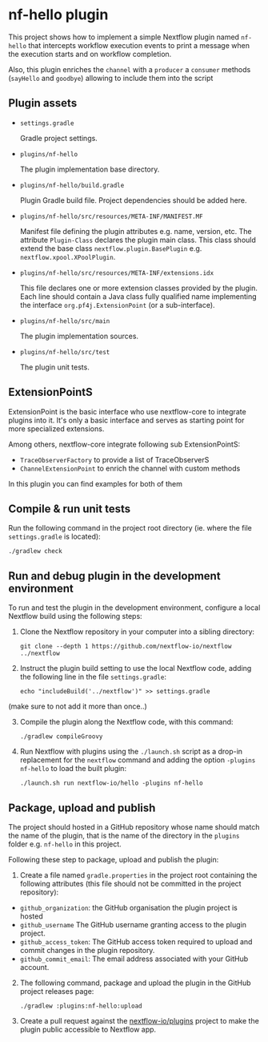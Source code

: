 # nf-hello plugin 
 
This project shows how to implement a simple Nextflow plugin named `nf-hello` that intercepts 
workflow execution events to print a message when the execution starts and on workflow completion.

Also, this plugin enriches the `channel` with a `producer` a `consumer` methods (`sayHello` and `goodbye`)
allowing to include them into the script 

## Plugin assets 
                    
- `settings.gradle`
    
    Gradle project settings. 

- `plugins/nf-hello`
    
    The plugin implementation base directory.

- `plugins/nf-hello/build.gradle` 
    
    Plugin Gradle build file. Project dependencies should be added here.

- `plugins/nf-hello/src/resources/META-INF/MANIFEST.MF` 
    
    Manifest file defining the plugin attributes e.g. name, version, etc.
    The attribute `Plugin-Class` declares the plugin main class. This class 
    should extend the base class `nextflow.plugin.BasePlugin` e.g. 
    `nextflow.xpool.XPoolPlugin`.

- `plugins/nf-hello/src/resources/META-INF/extensions.idx`
    
    This file declares one or more extension classes provided by the plugin. 
    Each line should contain a Java class fully qualified name implementing 
    the interface `org.pf4j.ExtensionPoint` (or a sub-interface).

- `plugins/nf-hello/src/main` 

    The plugin implementation sources.

- `plugins/nf-hello/src/test` 
                             
    The plugin unit tests. 

## ExtensionPointS

ExtensionPoint is the basic interface who use nextflow-core to integrate plugins into it.
It's only a basic interface and serves as starting point for more specialized extensions. 

Among others, nextflow-core integrate following sub ExtensionPointS:

- `TraceObserverFactory` to provide a list of TraceObserverS 
- `ChannelExtensionPoint` to enrich the channel with custom methods

In this plugin you can find examples for both of them

## Compile & run unit tests 

Run the following command in the project root directory (ie. where the file `settings.gradle` is located):

    ./gradlew check

## Run and debug plugin in the development environment

To run and test the plugin in the development environment, configure a local Nextflow build 
using the following steps:

1. Clone the Nextflow repository in your computer into a sibling directory:

    ```
    git clone --depth 1 https://github.com/nextflow-io/nextflow ../nextflow
    ```
  
2. Instruct the plugin build setting to use the local Nextflow code, adding the following 
  line in the file `settings.gradle`: 
   
    ```
    echo "includeBuild('../nextflow')" >> settings.gradle
    ```
  
  (make sure to not add it more than once..)

3. Compile the plugin along the Nextflow code, with this command:

    ```
    ./gradlew compileGroovy
    ```

4. Run Nextflow with plugins using the `./launch.sh` script as a drop-in replacement for the `nextflow` command and 
  adding the option `-plugins nf-hello` to load the built plugin:
   
    ```
    ./launch.sh run nextflow-io/hello -plugins nf-hello
    ```

## Package, upload and publish

The project should hosted in a GitHub repository whose name should match the name of the plugin,
that is the name of the directory in the `plugins` folder e.g. `nf-hello` in this project.

Following these step to package, upload and publish the plugin:

1. Create a file named `gradle.properties` in the project root containing the following attributes
   (this file should not be committed in the project repository):

  * `github_organization`: the GitHub organisation the plugin project is hosted
  * `github_username` The GitHub username granting access to the plugin project.
  * `github_access_token`:  The GitHub access token required to upload and commit changes in the plugin repository.
  * `github_commit_email`:  The email address associated with your GitHub account.

2. The following command, package and upload the plugin in the GitHub project releases page:

    ```
    ./gradlew :plugins:nf-hello:upload
    ```

3. Create a pull request against the [nextflow-io/plugins](https://github.com/nextflow-io/plugins/blob/main/plugins.json) 
  project to make the plugin public accessible to Nextflow app. 

